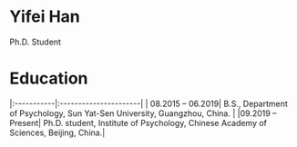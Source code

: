 # Yifei Han
Ph.D. Student

# Education
|:-----------|:----------------------|
| 08.2015 – 06.2019| B.S., Department of Psychology, Sun Yat-Sen University, Guangzhou, China. |
|09.2019 – Present| Ph.D. student, Institute of Psychology, Chinese Academy of Sciences, Beijing, China.|
